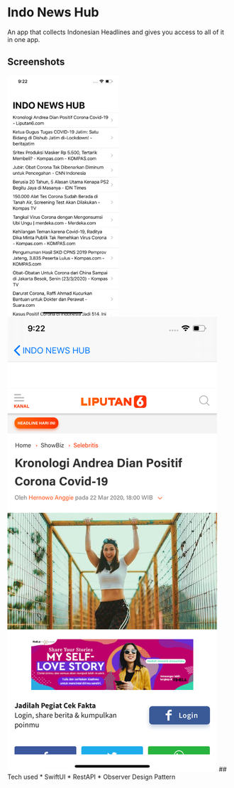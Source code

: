 #  Indo News Hub
An app that collects Indonesian Headlines and gives you access to all of it in one app.
## Screenshots
<img src="https://raw.githubusercontent.com/gkuwanto/IndoNewsHub/master/Screenshots/Home.png" width="250px"/>
<img src="https://raw.githubusercontent.com/gkuwanto/IndoNewsHub/master/Screenshots/Detail.png" width"250px"/>
## Tech used
* SwiftUI
* RestAPI
* Observer Design Pattern
